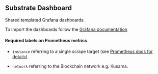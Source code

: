 ## Substrate Dashboard

Shared templated Grafana dashboards.

To import the dashboards follow the [Grafana
documentation](https://grafana.com/docs/grafana/latest/reference/export_import/).

#### Required labels on Prometheus metrics

- `instance` referring to a single scrape target (see [Prometheus docs for
  details](https://prometheus.io/docs/concepts/jobs_instances/)).

- `network` referring to the Blockchain network e.g. Kusama.
